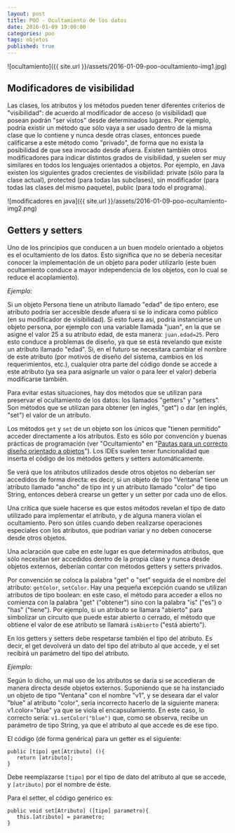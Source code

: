 ```yaml
---
layout: post
title: POO - Ocultamiento de los datos
date: 2016-01-09 19:00:00
categories: poo
tags: objetos
published: true
---
```


![ocultamiento]({{ site.url }}/assets/2016-01-09-poo-ocultamiento-img1.jpg)

## Modificadores de visibilidad

Las clases, los atributos y los métodos pueden tener diferentes criterios de "visibilidad": de acuerdo al modificador de acceso (o visibilidad) que posean podrán "ser vistos" desde determinados lugares. Por ejemplo, podría existir un método que sólo vaya a ser usado dentro de la misma clase que lo contiene y nunca desde otras clases, entonces puede calificarse a este método como "privado", de forma que no exista la posibilidad de que sea invocado desde afuera. Existen también otros modificadores para indicar distintos grados de visibilidad, y suelen ser muy similares en todos los lenguajes orientados a objetos. Por ejemplo, en Java existen los siguientes grados crecientes de visibilidad: private (sólo para la clase actual), protected (para todas las subclases), sin modificador (para todas las clases del mismo paquete), public (para todo el programa).

![modificadores en java]({{ site.url }}/assets/2016-01-09-poo-ocultamiento-img2.png)


## Getters y setters

Uno de los principios que conducen a un buen modelo orientado a objetos es el ocultamiento de los datos. Esto significa que no se debería necesitar conocer la implementación de un objeto para poder utilizarlo (este buen ocultamiento conduce a mayor independencia de los objetos, con lo cual se reduce el acoplamiento).

_Ejemplo:_

Si un objeto Persona tiene un atributo llamado "edad" de tipo entero, ese atributo podría ser accesible desde afuera si se lo indicara como público (en su modificador de visibilidad). Si esto fuera así, podría instanciarse un objeto persona, por ejemplo con una variable llamada "juan", en la que se asigne el valor 25 a su atributo edad, de esta manera: <code>juan.edad=25</code>. Pero esto conduce a problemas de diseño, ya que se está revelando que existe un atributo llamado "edad". Si, en el futuro se necesitara cambiar el nombre de este atributo (por motivos de diseño del sistema, cambios en los requerimientos, etc.), cualquier otra parte del código donde se accede a este atributo (ya sea para asignarle un valor o para leer el valor) debería modificarse también.

Para evitar estas situaciones, hay dos métodos que se utilizan para preservar el ocultamiento de los datos: los llamados "getters" y "setters". Son métodos que se utilizan para obtener (en inglés, "get") o dar (en inglés, "set") el valor de un atributo.

Los métodos <code>get</code> y <code>set</code> de un objeto son los únicos que "tienen permitido" acceder directamente a los atributos. Esto es sólo por convención y buenas prácticas de programación (ver "Ocultamiento" en "[Pautas para un correcto diseño orientado a objetos](/poo/2016/01/09/correcto-diseno-oo.html)"). Los IDEs suelen tener funcionalidad que inserta el código de los métodos getters y setters automáticamente.

Se verá que los atributos utilizados desde otros objetos no deberían ser accedidos de forma directa: es decir, si un objeto de tipo "Ventana" tiene un atributo llamado "ancho" de tipo int y un atributo llamado "color" de tipo String, entonces deberá crearse un getter y un setter por cada uno de ellos.

Una crítica que suele hacerse es que estos métodos revelan el tipo de dato utilizado para implementar el atributo, y de alguna manera violan el ocultamiento. Pero son útiles cuando deben realizarse operaciones especiales con los atributos, que podrían variar y no deben conocerse desde otros objetos.

Una aclaración que cabe en este lugar es que determinados atributos, que sólo necesitan ser accedidos dentro de la propia clase y nunca desde objetos externos, deberían contar con métodos getters y setters privados.

Por convención se coloca la palabra "get" o "set" seguida de el nombre del atributo: <code>getColor</code>, <code>setColor</code>. Hay una pequeña excepción cuando se utilizan atributos de tipo boolean: en este caso, el método para acceder a ellos no comienza con la palabra "get" ("obtener") sino con la palabra "is" ("es") o "has" ("tiene"). Por ejemplo, si un atributo se llamara "abierto" para simbolizar un circuito que puede estar abierto o cerrado, el método que obtiene el valor de ese atributo se llamará <code>isAbierto</code> ("está abierto").

En los getters y setters debe respetarse también el tipo del atributo. Es decir, el get devolverá un dato del tipo del atributo al que accede, y el set recibirá un parámetro del tipo del atributo.

_Ejemplo:_

Según lo dicho, un mal uso de los atributos se daría si se accedieran de manera directa desde objetos externos. Suponiendo que se ha instanciado un objeto de tipo "Ventana" con el nombre "v1", y se deseara dar el valor "blue" al atributo "color", sería incorrecto hacerlo de la siguiente manera: v1.color="blue" ya que se viola el encapsulamiento. En este caso, lo correcto sería: <code>v1.setColor("blue")</code> que, como se observa, recibe un parámetro de tipo String, ya que el atributo al que accede es de ese tipo.

El código (de forma genérica) para un getter es el siguiente:

<pre><code>public [tipo] get[Atributo] (){ 
   return [atributo]; 
}</code></pre>

Debe reemplazarse <code>[tipo]</code> por el tipo de dato del atributo al que se accede, y <code>[atributo]</code> por el nombre de éste.

Para el setter, el código genérico es:

<pre><code>public void set[Atributo] ([tipo] parametro){ 
   this.[atributo] = parametro; 
}</code></pre>
